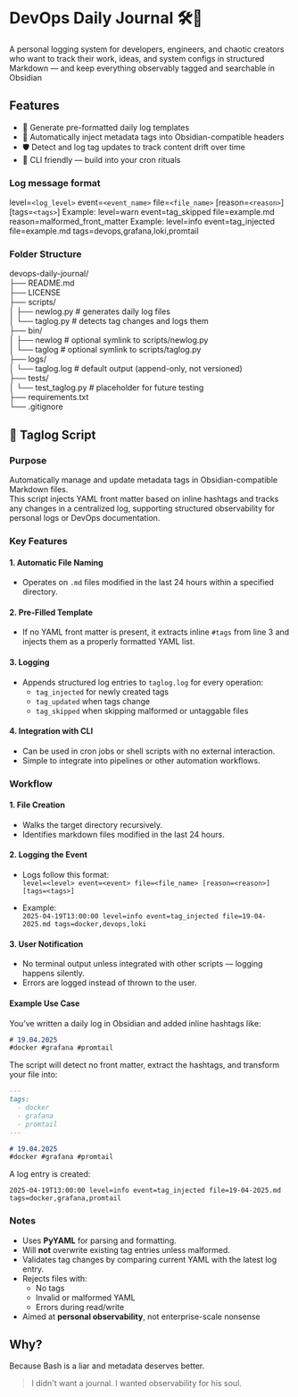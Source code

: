 # DevOps Daily Journal 🛠📓

A personal logging system for developers, engineers, and chaotic creators who want to track their work, ideas, and system configs in structured Markdown — and keep everything observably tagged and searchable in Obsidian

## Features

- 📝 Generate pre-formatted daily log templates
- 🧠 Automatically inject metadata tags into Obsidian-compatible headers
- 🛡 Detect and log tag updates to track content drift over time
- 🧰 CLI friendly — build into your cron rituals

### Log message format

level=`<log_level>` event=`<event_name>` file=`<file_name>` [reason=`<reason>`] [tags=`<tags>`]
Example: level=warn event=tag_skipped file=example.md reason=malformed_front_matter
Example: level=info event=tag_injected file=example.md tags=devops,grafana,loki,promtail

### Folder Structure

devops-daily-journal/  
├── README.md  
├── LICENSE  
├── scripts/  
│   ├── newlog.py         # generates daily log files  
│   └── taglog.py         # detects tag changes and logs them  
├── bin/  
│   ├── newlog            # optional symlink to scripts/newlog.py  
│   └── taglog            # optional symlink to scripts/taglog.py  
├── logs/  
│   └── taglog.log        # default output (append-only, not versioned)  
├── tests/  
│   └── test_taglog.py    # placeholder for future testing  
├── requirements.txt  
└── .gitignore  

## 📓 Taglog Script

### Purpose

Automatically manage and update metadata tags in Obsidian-compatible Markdown files.  
This script injects YAML front matter based on inline hashtags and tracks any changes in a centralized log, supporting structured observability for personal logs or DevOps documentation.

### Key Features

#### 1. Automatic File Naming

- Operates on `.md` files modified in the last 24 hours within a specified directory.

#### 2. Pre-Filled Template

- If no YAML front matter is present, it extracts inline `#tags` from line 3 and injects them as a properly formatted YAML list.

#### 3. Logging

- Appends structured log entries to `taglog.log` for every operation:
  - `tag_injected` for newly created tags
  - `tag_updated` when tags change
  - `tag_skipped` when skipping malformed or untaggable files

#### 4. Integration with CLI

- Can be used in cron jobs or shell scripts with no external interaction.
- Simple to integrate into pipelines or other automation workflows.

### Workflow

#### 1. File Creation

- Walks the target directory recursively.
- Identifies markdown files modified in the last 24 hours.

#### 2. Logging the Event

- Logs follow this format:  
  `level=<level> event=<event> file=<file_name> [reason=<reason>] [tags=<tags>]`

- Example:  
  `2025-04-19T13:00:00 level=info event=tag_injected file=19-04-2025.md tags=docker,devops,loki`

#### 3. User Notification

- No terminal output unless integrated with other scripts — logging happens silently.
- Errors are logged instead of thrown to the user.

#### Example Use Case

You’ve written a daily log in Obsidian and added inline hashtags like:

```markdown
# 19.04.2025  
#docker #grafana #promtail
```

The script will detect no front matter, extract the hashtags, and transform your file into:

```markdown
---
tags:
  - docker
  - grafana
  - promtail
---

# 19.04.2025  
#docker #grafana #promtail
```

A log entry is created:

```log
2025-04-19T13:00:00 level=info event=tag_injected file=19-04-2025.md tags=docker,grafana,promtail
```

### Notes

- Uses **PyYAML** for parsing and formatting.
- Will **not** overwrite existing tag entries unless malformed.
- Validates tag changes by comparing current YAML with the latest log entry.
- Rejects files with:
  - No tags
  - Invalid or malformed YAML
  - Errors during read/write
- Aimed at **personal observability**, not enterprise-scale nonsense

## Why?

Because Bash is a liar and metadata deserves better.
> I didn't want a journal.
> I wanted observability for his soul.
